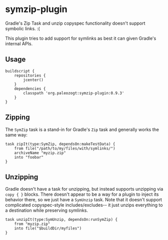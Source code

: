 # symzip-plugin
Gradle's Zip Task and unzip copyspec functionality doesn't support symbolic links.  :(

This plugin tries to add support for symlinks as best it can given Gradle's internal APIs.

## Usage

```
buildscript {
    repositories {
        jcenter()
    }
    dependencies {
        classpath 'org.paleozogt:symzip-plugin:0.9.3'
    }
}
```

## Zipping

The `SymZip` task is a stand-in for Gradle's `Zip` task and generally works the same way:

```
task zipIt(type:SymZip, dependsOn:makeTestData) {
    from file("/path/to/my/files/with/symlinks/")
    archiveName "myzip.zip"
    into "foobar"
}
```

## Unzipping

Gradle doesn't have a task for unzipping, but instead supports unzipping via ```copy { }``` blocks.
There doesn't appear to be a way for a plugin to inject its behavior there, so we just have a ```SymUnzip``` task.
Note that it doesn't support complicated copyspec-style includes/excludes-- it just unzips everything to a destination while preserving symlinks.


```
task unzipIt(type:SymUnzip, dependsOn:runSymZip) {
    from "myzip.zip"
    into file("$buildDir/myfiles")
}
```
